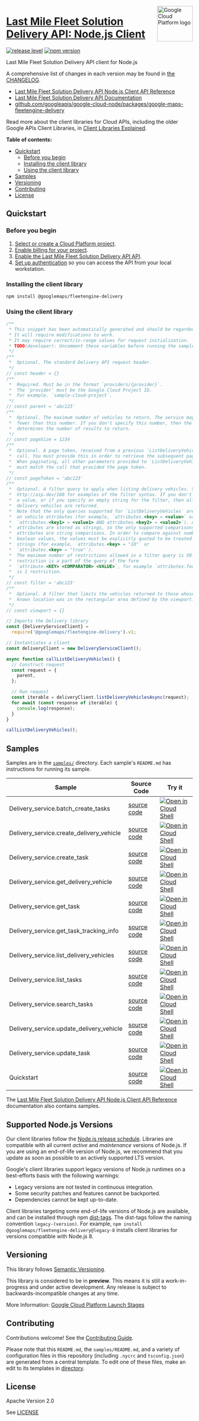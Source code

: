 [//]: # "This README.md file is auto-generated, all changes to this file will be lost."
[//]: # "To regenerate it, use `python -m synthtool`."
<img src="https://avatars2.githubusercontent.com/u/2810941?v=3&s=96" alt="Google Cloud Platform logo" title="Google Cloud Platform" align="right" height="96" width="96"/>

# [Last Mile Fleet Solution Delivery API: Node.js Client](https://github.com/googleapis/google-cloud-node/tree/main/packages/google-maps-fleetengine-delivery)

[![release level](https://img.shields.io/badge/release%20level-preview-yellow.svg?style=flat)](https://cloud.google.com/terms/launch-stages)
[![npm version](https://img.shields.io/npm/v/@googlemaps/fleetengine-delivery.svg)](https://www.npmjs.org/package/@googlemaps/fleetengine-delivery)




Last Mile Fleet Solution Delivery API client for Node.js


A comprehensive list of changes in each version may be found in
[the CHANGELOG](https://github.com/googleapis/google-cloud-node/tree/main/packages/google-maps-fleetengine-delivery/CHANGELOG.md).

* [Last Mile Fleet Solution Delivery API Node.js Client API Reference][client-docs]
* [Last Mile Fleet Solution Delivery API Documentation][product-docs]
* [github.com/googleapis/google-cloud-node/packages/google-maps-fleetengine-delivery](https://github.com/googleapis/google-cloud-node/tree/main/packages/google-maps-fleetengine-delivery)

Read more about the client libraries for Cloud APIs, including the older
Google APIs Client Libraries, in [Client Libraries Explained][explained].

[explained]: https://cloud.google.com/apis/docs/client-libraries-explained

**Table of contents:**


* [Quickstart](#quickstart)
  * [Before you begin](#before-you-begin)
  * [Installing the client library](#installing-the-client-library)
  * [Using the client library](#using-the-client-library)
* [Samples](#samples)
* [Versioning](#versioning)
* [Contributing](#contributing)
* [License](#license)

## Quickstart

### Before you begin

1.  [Select or create a Cloud Platform project][projects].
1.  [Enable billing for your project][billing].
1.  [Enable the Last Mile Fleet Solution Delivery API API][enable_api].
1.  [Set up authentication][auth] so you can access the
    API from your local workstation.

### Installing the client library

```bash
npm install @googlemaps/fleetengine-delivery
```


### Using the client library

```javascript
/**
 * This snippet has been automatically generated and should be regarded as a code template only.
 * It will require modifications to work.
 * It may require correct/in-range values for request initialization.
 * TODO(developer): Uncomment these variables before running the sample.
 */
/**
 *  Optional. The standard Delivery API request header.
 */
// const header = {}
/**
 *  Required. Must be in the format `providers/{provider}`.
 *  The `provider` must be the Google Cloud Project ID.
 *  For example, `sample-cloud-project`.
 */
// const parent = 'abc123'
/**
 *  Optional. The maximum number of vehicles to return. The service may return
 *  fewer than this number. If you don't specify this number, then the server
 *  determines the number of results to return.
 */
// const pageSize = 1234
/**
 *  Optional. A page token, received from a previous `ListDeliveryVehicles`
 *  call. You must provide this in order to retrieve the subsequent page.
 *  When paginating, all other parameters provided to `ListDeliveryVehicles`
 *  must match the call that provided the page token.
 */
// const pageToken = 'abc123'
/**
 *  Optional. A filter query to apply when listing delivery vehicles. See
 *  http://aip.dev/160 for examples of the filter syntax. If you don't specify
 *  a value, or if you specify an empty string for the filter, then all
 *  delivery vehicles are returned.
 *  Note that the only queries supported for `ListDeliveryVehicles` are
 *  on vehicle attributes (for example, `attributes.<key> = <value>` or
 *  `attributes.<key1> = <value1> AND attributes.<key2> = <value2>`). Also, all
 *  attributes are stored as strings, so the only supported comparisons against
 *  attributes are string comparisons. In order to compare against number or
 *  boolean values, the values must be explicitly quoted to be treated as
 *  strings (for example, `attributes.<key> = "10"` or
 *  `attributes.<key> = "true"`).
 *  The maximum number of restrictions allowed in a filter query is 50. A
 *  restriction is a part of the query of the form
 *  `attribute.<KEY> <COMPARATOR> <VALUE>`, for example `attributes.foo = bar`
 *  is 1 restriction.
 */
// const filter = 'abc123'
/**
 *  Optional. A filter that limits the vehicles returned to those whose last
 *  known location was in the rectangular area defined by the viewport.
 */
// const viewport = {}

// Imports the Delivery library
const {DeliveryServiceClient} =
  require('@googlemaps/fleetengine-delivery').v1;

// Instantiates a client
const deliveryClient = new DeliveryServiceClient();

async function callListDeliveryVehicles() {
  // Construct request
  const request = {
    parent,
  };

  // Run request
  const iterable = deliveryClient.listDeliveryVehiclesAsync(request);
  for await (const response of iterable) {
    console.log(response);
  }
}

callListDeliveryVehicles();

```



## Samples

Samples are in the [`samples/`](https://github.com/googleapis/google-cloud-node/tree/main/packages/google-maps-fleetengine-delivery/samples) directory. Each sample's `README.md` has instructions for running its sample.

| Sample                      | Source Code                       | Try it |
| --------------------------- | --------------------------------- | ------ |
| Delivery_service.batch_create_tasks | [source code](https://github.com/googleapis/google-cloud-node/blob/master/packages/google-maps-fleetengine-delivery/samples/generated/v1/delivery_service.batch_create_tasks.js) | [![Open in Cloud Shell][shell_img]](https://console.cloud.google.com/cloudshell/open?git_repo=https://github.com/googleapis/google-cloud-node&page=editor&open_in_editor=packages/google-maps-fleetengine-delivery/samples/generated/v1/delivery_service.batch_create_tasks.js,packages/google-maps-fleetengine-delivery/samples/README.md) |
| Delivery_service.create_delivery_vehicle | [source code](https://github.com/googleapis/google-cloud-node/blob/master/packages/google-maps-fleetengine-delivery/samples/generated/v1/delivery_service.create_delivery_vehicle.js) | [![Open in Cloud Shell][shell_img]](https://console.cloud.google.com/cloudshell/open?git_repo=https://github.com/googleapis/google-cloud-node&page=editor&open_in_editor=packages/google-maps-fleetengine-delivery/samples/generated/v1/delivery_service.create_delivery_vehicle.js,packages/google-maps-fleetengine-delivery/samples/README.md) |
| Delivery_service.create_task | [source code](https://github.com/googleapis/google-cloud-node/blob/master/packages/google-maps-fleetengine-delivery/samples/generated/v1/delivery_service.create_task.js) | [![Open in Cloud Shell][shell_img]](https://console.cloud.google.com/cloudshell/open?git_repo=https://github.com/googleapis/google-cloud-node&page=editor&open_in_editor=packages/google-maps-fleetengine-delivery/samples/generated/v1/delivery_service.create_task.js,packages/google-maps-fleetengine-delivery/samples/README.md) |
| Delivery_service.get_delivery_vehicle | [source code](https://github.com/googleapis/google-cloud-node/blob/master/packages/google-maps-fleetengine-delivery/samples/generated/v1/delivery_service.get_delivery_vehicle.js) | [![Open in Cloud Shell][shell_img]](https://console.cloud.google.com/cloudshell/open?git_repo=https://github.com/googleapis/google-cloud-node&page=editor&open_in_editor=packages/google-maps-fleetengine-delivery/samples/generated/v1/delivery_service.get_delivery_vehicle.js,packages/google-maps-fleetengine-delivery/samples/README.md) |
| Delivery_service.get_task | [source code](https://github.com/googleapis/google-cloud-node/blob/master/packages/google-maps-fleetengine-delivery/samples/generated/v1/delivery_service.get_task.js) | [![Open in Cloud Shell][shell_img]](https://console.cloud.google.com/cloudshell/open?git_repo=https://github.com/googleapis/google-cloud-node&page=editor&open_in_editor=packages/google-maps-fleetengine-delivery/samples/generated/v1/delivery_service.get_task.js,packages/google-maps-fleetengine-delivery/samples/README.md) |
| Delivery_service.get_task_tracking_info | [source code](https://github.com/googleapis/google-cloud-node/blob/master/packages/google-maps-fleetengine-delivery/samples/generated/v1/delivery_service.get_task_tracking_info.js) | [![Open in Cloud Shell][shell_img]](https://console.cloud.google.com/cloudshell/open?git_repo=https://github.com/googleapis/google-cloud-node&page=editor&open_in_editor=packages/google-maps-fleetengine-delivery/samples/generated/v1/delivery_service.get_task_tracking_info.js,packages/google-maps-fleetengine-delivery/samples/README.md) |
| Delivery_service.list_delivery_vehicles | [source code](https://github.com/googleapis/google-cloud-node/blob/master/packages/google-maps-fleetengine-delivery/samples/generated/v1/delivery_service.list_delivery_vehicles.js) | [![Open in Cloud Shell][shell_img]](https://console.cloud.google.com/cloudshell/open?git_repo=https://github.com/googleapis/google-cloud-node&page=editor&open_in_editor=packages/google-maps-fleetengine-delivery/samples/generated/v1/delivery_service.list_delivery_vehicles.js,packages/google-maps-fleetengine-delivery/samples/README.md) |
| Delivery_service.list_tasks | [source code](https://github.com/googleapis/google-cloud-node/blob/master/packages/google-maps-fleetengine-delivery/samples/generated/v1/delivery_service.list_tasks.js) | [![Open in Cloud Shell][shell_img]](https://console.cloud.google.com/cloudshell/open?git_repo=https://github.com/googleapis/google-cloud-node&page=editor&open_in_editor=packages/google-maps-fleetengine-delivery/samples/generated/v1/delivery_service.list_tasks.js,packages/google-maps-fleetengine-delivery/samples/README.md) |
| Delivery_service.search_tasks | [source code](https://github.com/googleapis/google-cloud-node/blob/master/packages/google-maps-fleetengine-delivery/samples/generated/v1/delivery_service.search_tasks.js) | [![Open in Cloud Shell][shell_img]](https://console.cloud.google.com/cloudshell/open?git_repo=https://github.com/googleapis/google-cloud-node&page=editor&open_in_editor=packages/google-maps-fleetengine-delivery/samples/generated/v1/delivery_service.search_tasks.js,packages/google-maps-fleetengine-delivery/samples/README.md) |
| Delivery_service.update_delivery_vehicle | [source code](https://github.com/googleapis/google-cloud-node/blob/master/packages/google-maps-fleetengine-delivery/samples/generated/v1/delivery_service.update_delivery_vehicle.js) | [![Open in Cloud Shell][shell_img]](https://console.cloud.google.com/cloudshell/open?git_repo=https://github.com/googleapis/google-cloud-node&page=editor&open_in_editor=packages/google-maps-fleetengine-delivery/samples/generated/v1/delivery_service.update_delivery_vehicle.js,packages/google-maps-fleetengine-delivery/samples/README.md) |
| Delivery_service.update_task | [source code](https://github.com/googleapis/google-cloud-node/blob/master/packages/google-maps-fleetengine-delivery/samples/generated/v1/delivery_service.update_task.js) | [![Open in Cloud Shell][shell_img]](https://console.cloud.google.com/cloudshell/open?git_repo=https://github.com/googleapis/google-cloud-node&page=editor&open_in_editor=packages/google-maps-fleetengine-delivery/samples/generated/v1/delivery_service.update_task.js,packages/google-maps-fleetengine-delivery/samples/README.md) |
| Quickstart | [source code](https://github.com/googleapis/google-cloud-node/blob/master/packages/google-maps-fleetengine-delivery/samples/quickstart.js) | [![Open in Cloud Shell][shell_img]](https://console.cloud.google.com/cloudshell/open?git_repo=https://github.com/googleapis/google-cloud-node&page=editor&open_in_editor=packages/google-maps-fleetengine-delivery/samples/quickstart.js,packages/google-maps-fleetengine-delivery/samples/README.md) |



The [Last Mile Fleet Solution Delivery API Node.js Client API Reference][client-docs] documentation
also contains samples.

## Supported Node.js Versions

Our client libraries follow the [Node.js release schedule](https://github.com/nodejs/release#release-schedule).
Libraries are compatible with all current _active_ and _maintenance_ versions of
Node.js.
If you are using an end-of-life version of Node.js, we recommend that you update
as soon as possible to an actively supported LTS version.

Google's client libraries support legacy versions of Node.js runtimes on a
best-efforts basis with the following warnings:

* Legacy versions are not tested in continuous integration.
* Some security patches and features cannot be backported.
* Dependencies cannot be kept up-to-date.

Client libraries targeting some end-of-life versions of Node.js are available, and
can be installed through npm [dist-tags](https://docs.npmjs.com/cli/dist-tag).
The dist-tags follow the naming convention `legacy-(version)`.
For example, `npm install @googlemaps/fleetengine-delivery@legacy-8` installs client libraries
for versions compatible with Node.js 8.

## Versioning

This library follows [Semantic Versioning](http://semver.org/).







This library is considered to be in **preview**. This means it is still a
work-in-progress and under active development. Any release is subject to
backwards-incompatible changes at any time.


More Information: [Google Cloud Platform Launch Stages][launch_stages]

[launch_stages]: https://cloud.google.com/terms/launch-stages

## Contributing

Contributions welcome! See the [Contributing Guide](https://github.com/googleapis/google-cloud-node/blob/master/CONTRIBUTING.md).

Please note that this `README.md`, the `samples/README.md`,
and a variety of configuration files in this repository (including `.nycrc` and `tsconfig.json`)
are generated from a central template. To edit one of these files, make an edit
to its templates in
[directory](https://github.com/googleapis/synthtool).

## License

Apache Version 2.0

See [LICENSE](https://github.com/googleapis/google-cloud-node/blob/master/LICENSE)

[client-docs]: https://cloud.google.com/nodejs/docs/reference/fleetengine-delivery/latest
[product-docs]: https://developers.google.com/maps/documentation/transportation-logistics/mobility
[shell_img]: https://gstatic.com/cloudssh/images/open-btn.png
[projects]: https://console.cloud.google.com/project
[billing]: https://support.google.com/cloud/answer/6293499#enable-billing
[enable_api]: https://console.cloud.google.com/flows/enableapi?apiid=fleetengine.googleapis.com
[auth]: https://cloud.google.com/docs/authentication/external/set-up-adc-local
